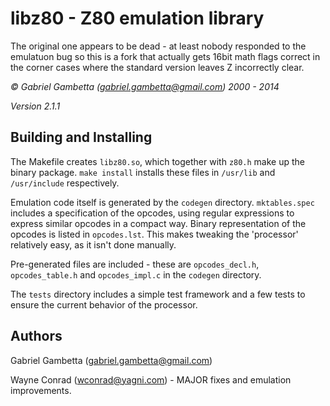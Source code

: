 libz80 - Z80 emulation library
===============================

The original one appears to be dead - at least nobody responded to the
emulatuon bug so this is a fork that actually gets 16bit math flags correct
in the corner cases where the standard version leaves Z incorrectly clear.



*© Gabriel Gambetta (gabriel.gambetta@gmail.com) 2000 - 2014*

*Version 2.1.1*

Building and Installing
-----------------------

The Makefile creates `libz80.so`, which together with `z80.h` make up the binary
package. `make install` installs these files in `/usr/lib` and `/usr/include`
respectively.

Emulation code itself is generated by the `codegen` directory. `mktables.spec`
includes a specification of the opcodes, using regular expressions to express
similar opcodes in a compact way. Binary representation of the opcodes is listed
in `opcodes.lst`. This makes tweaking the 'processor' relatively easy, as it
isn't done manually.

Pre-generated files are included - these are `opcodes_decl.h`, `opcodes_table.h`
and `opcodes_impl.c` in the `codegen` directory.

The `tests` directory includes a simple test framework and a few tests to ensure
the current behavior of the processor.

Authors
-------

Gabriel Gambetta (gabriel.gambetta@gmail.com)

Wayne Conrad (wconrad@yagni.com) - MAJOR fixes and emulation improvements.
